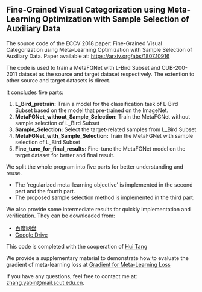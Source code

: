 ## Fine-Grained Visual Categorization using Meta-Learning Optimization with Sample Selection of Auxiliary Data
The source code of the ECCV 2018 paper: Fine-Grained Visual Categorization using Meta-Learning Optimization with Sample Selection of Auxiliary Data. Paper available at: https://arxiv.org/abs/1807.10916 

The code is used to train a MetaFGNet with L-Bird Subset and CUB-200-2011 dataset as the source and target dataset respectively.
The extention to other source and target datasets is direct.

It concludes five parts:
 1. **L_Bird_pretrain:** Train a model for the classification task of L-Bird Subset based on the model that pre-trained on the ImageNet.
 2. **MetaFGNet_without_Sample_Selection:** Train the MetaFGNet without sample selection of L_Bird Subset
 3. **Sample_Selection:** Select the target-related samples from L_Bird Subset
 4. **MetaFGNet_with_Sample_Selection:** Train the MetaFGNet with sample selection of L_Bird Subset
 5. **Fine_tune_for_final_results:** Fine-tune the MetaFGNet model on the target dataset for better and final result.
 
We split the whole program into five parts for better understanding and reuse. 
* The 'regularized meta-learning objective' is implemented in the second part and the fourth part.
* The proposed sample selection method is implemented in the third part.

We also provide some intermediate results for quickly implementation and verification. They can be downloaded from:
* [百度网盘](https://pan.baidu.com/s/19VUOsrDJdIZ6dAGs2sZIGg, "Metafgnet")
* [Google Drive](https://drive.google.com/drive/folders/1mSMcQz2jOA9I0Ydn3-b6lmBkYmlKh-6n?usp=sharing, "Metafgnet")

This code is completed with the cooperation of [Hui Tang](https://github.com/huitangtang)

We provide a supplementary material to demonstrate how to evaluate the gradient of meta-learning loss at [Gradient for Meta-Learning Loss](https://github.com/YabinZhang1994/MetaFGNet/blob/maste/MetaFGNet:Calculation_of_Gradient_for_Meta_Learning_Loss.pdf)

If you have any questions, feel free to contact me at: zhang.yabin@mail.scut.edu.cn.
